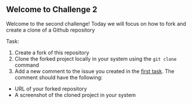 ## Welcome to Challenge 2

Welcome to the second challenge! 
Today we will focus on how to fork and create a clone of a Github repository

Task: 
1. Create a fork of this repository 
2. Clone the forked project locally in your system using the ``git clone`` command 
3. Add a new comment to the issue you created in the [first task](https://github.com/srijoy-paul/git-github-Practice-repo/issues/new/choose). The comment should have the following: 
- URL of your forked repository 
- A screenshot of the cloned project in your system

